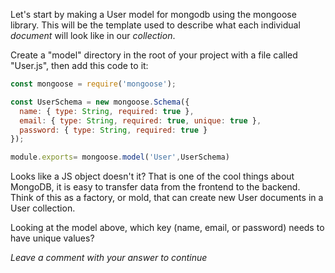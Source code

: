 Let's start by making a User model for mongodb using the mongoose library. This will be the template used to describe what each individual *document* will look like in our *collection*.

Create a "model" directory in the root of your project with a file called "User.js", then add this code to it:

```js
const mongoose = require('mongoose');

const UserSchema = new mongoose.Schema({
  name: { type: String, required: true },
  email: { type: String, required: true, unique: true },
  password: { type: String, required: true }
});

module.exports= mongoose.model('User',UserSchema)
``` 

Looks like a JS object doesn't it? That is one of the cool things about MongoDB, it is easy to transfer data from the frontend to the backend. Think of this as a factory, or mold, that can create new User documents in a User collection. 

Looking at the model above, which key (name, email, or password) needs to have unique values?

*Leave a comment with your answer to continue*